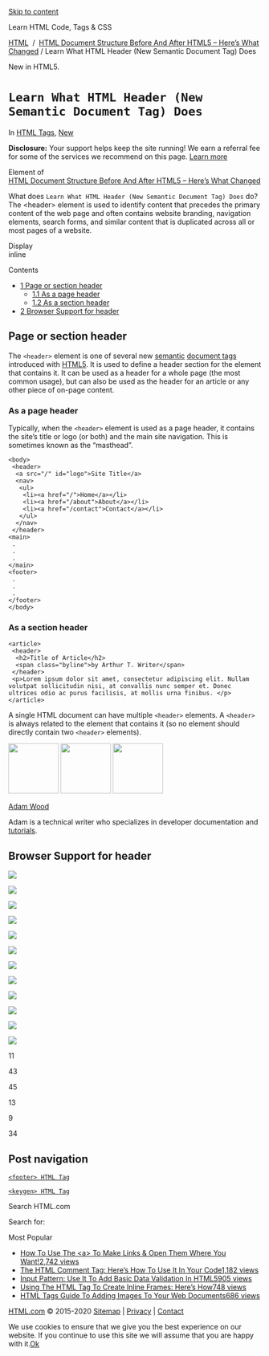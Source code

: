<a href="#site-main" class="skip-link screen-reader-text">Skip to content</a>

[](https://html.com/)

Learn HTML Code, Tags & CSS

[HTML](https://html.com/)  /  [HTML Document Structure Before And After HTML5 – Here’s What Changed](https://html.com/document/) / Learn What HTML Header (New Semantic Document Tag) Does

New in HTML5.

# `Learn What HTML Header (New Semantic Document Tag) Does`

In <span class="post-meta-category">[HTML Tags](https://html.com/tags/), [New](https://html.com/new/)</span>

**Disclosure:** Your support helps keep the site running! We earn a referral fee for some of the services we recommend on this page. [Learn more](https://html.com/disclosure/)

Element of  
[HTML Document Structure Before And After HTML5 – Here’s What Changed](https://html.com/document/)

What does `Learn What HTML Header (New Semantic Document Tag) Does` do?  
The &lt;header&gt; element is used to identify content that precedes the primary content of the web page and often contains website branding, navigation elements, search forms, and similar content that is duplicated across all or most pages of a website.

Display  
inline

<span class="underline"></span>

Contents

- [<span class="toc_number toc_depth_1">1</span> Page or section header](#Page_or_section_header)
  - [<span class="toc_number toc_depth_2">1.1</span> As a page header](#As_a_page_header)
  - [<span class="toc_number toc_depth_2">1.2</span> As a section header](#As_a_section_header)
- [<span class="toc_number toc_depth_1">2</span> Browser Support for header](#Browser_Support_for_header)

## <span id="Page_or_section_header">Page or section header</span>

The `<header>` element is one of several new [semantic](https://html.com/semantic-markup/) [document tags](https://html.com/tags/) introduced with [HTML5](https://html.com/html5/). It is used to define a header section for the element that contains it. It can be used as a header for a whole page (the most common usage), but can also be used as the header for an article or any other piece of on-page content.

### <span id="As_a_page_header">As a page header</span>

Typically, when the `<header>` element is used as a page header, it contains the site’s title or logo (or both) and the main site navigation. This is sometimes known as the “masthead”.

    <body>
     <header>
      <a src="/" id="logo">Site Title</a>
      <nav>
       <ul>
        <li><a href="/">Home</a></li>
        <li><a href="/about">About</a></li>
        <li><a href="/contact">Contact</a></li>
       </ul>
      </nav>
     </header>
    <main>
     .
     .
     .
    </main>
    <footer>
     .
     .
     .
    </footer>
    </body>

### <span id="As_a_section_header">As a section header</span>

    <article>
     <header>
      <h2>Title of Article</h2>
      <span class="byline">by Arthur T. Writer</span>
     </header>
     <p>Lorem ipsum dolor sit amet, consectetur adipiscing elit. Nullam volutpat sollicitudin nisi, at convallis nunc semper et. Donec ultrices odio ac purus facilisis, at mollis urna finibus. </p>
    </article>

A single HTML document can have multiple `<header>` elements. A `<header>` is always related to the element that contains it (so no element should directly contain two `<header>` elements).

<img src="http://html.com/wp-content/plugins/a3-lazy-load/assets/images/lazy_placeholder.gif" class="lazy lazy-hidden avatar avatar-100 photo" width="100" height="100" />

<img src="http://html.com/wp-content/plugins/a3-lazy-load/assets/images/lazy_placeholder.gif" class="lazy lazy-hidden avatar avatar-100 photo" width="100" height="100" />

<img src="https://secure.gravatar.com/avatar/3af4194cc38fbc6d4e68fbe7536347d5?s=100&amp;d=mm&amp;r=g" class="avatar avatar-100 photo" srcset="https://secure.gravatar.com/avatar/3af4194cc38fbc6d4e68fbe7536347d5?s=200&amp;d=mm&amp;r=g 2x" width="100" height="100" />

[Adam Wood](https://html.com/author/html/)

<span class="fn">Adam is a technical writer who specializes in developer documentation and [tutorials](https://html.com/).</span>

[<span class="saboxplugin-icon-grey saboxplugin-icon-linkedin"></span>](https://www.linkedin.com/in/adammichaelwood)

<span id="tho-end-content" style="display: block; visibility: hidden;"></span>

## <span id="Browser_Support_for_header">Browser Support for header</span>

<img src="http://html.com/wp-content/plugins/a3-lazy-load/assets/images/lazy_placeholder.gif" class="lazy lazy-hidden" />

![](https://html.com/wp-content/plugins/htmlcodetutorial-plugin/assets/images/ie-true.png)

<img src="http://html.com/wp-content/plugins/a3-lazy-load/assets/images/lazy_placeholder.gif" class="lazy lazy-hidden" />

![](https://html.com/wp-content/plugins/htmlcodetutorial-plugin/assets/images/firefox-true.png)

<img src="http://html.com/wp-content/plugins/a3-lazy-load/assets/images/lazy_placeholder.gif" class="lazy lazy-hidden" />

![](https://html.com/wp-content/plugins/htmlcodetutorial-plugin/assets/images/chrome-true.png)

<img src="http://html.com/wp-content/plugins/a3-lazy-load/assets/images/lazy_placeholder.gif" class="lazy lazy-hidden" />

![](https://html.com/wp-content/plugins/htmlcodetutorial-plugin/assets/images/edge-true.png)

<img src="http://html.com/wp-content/plugins/a3-lazy-load/assets/images/lazy_placeholder.gif" class="lazy lazy-hidden" />

![](https://html.com/wp-content/plugins/htmlcodetutorial-plugin/assets/images/safari-true.png)

<img src="http://html.com/wp-content/plugins/a3-lazy-load/assets/images/lazy_placeholder.gif" class="lazy lazy-hidden" />

![](https://html.com/wp-content/plugins/htmlcodetutorial-plugin/assets/images/opera-true.png)

<span class="browser-supported">11</span>

<span class="browser-supported">43</span>

<span class="browser-supported">45</span>

<span class="browser-supported">13</span>

<span class="browser-supported">9</span>

<span class="browser-supported">34</span>

## Post navigation

[<span class="nav-link-label"><span class="genericon genericon-previous"></span></span>`<footer> HTML Tag`](https://html.com/tags/footer/)

[`<keygen> HTML Tag`<span class="nav-link-label"><span class="genericon genericon-next"></span></span>](https://html.com/tags/keygen/)

Search HTML.com

<span class="screen-reader-text">Search for:</span>

Most Popular

- <a href="https://html.com/attributes/a-target/" class="popular_posts_bars_link">How To Use The &lt;a&gt; To Make Links &amp; Open Them Where You Want!</a><span class="popular_posts_bars_comment_count_hold"><a href="https://html.com/attributes/a-target/#comments" class="popular_posts_bars_comment_count">2,742 views</a><span class="popular_posts_bars_comment_count_triangle"></span></span>
- <a href="https://html.com/tags/comment-tag/" class="popular_posts_bars_link">The HTML Comment Tag: Here’s How To Use It In Your Code</a><span class="popular_posts_bars_comment_count_hold"><a href="https://html.com/tags/comment-tag/#comments" class="popular_posts_bars_comment_count">1,182 views</a><span class="popular_posts_bars_comment_count_triangle"></span></span>
- <a href="https://html.com/attributes/input-pattern/" class="popular_posts_bars_link">Input Pattern: Use It To Add Basic Data Validation In HTML5</a><span class="popular_posts_bars_comment_count_hold"><a href="https://html.com/attributes/input-pattern/#comments" class="popular_posts_bars_comment_count">905 views</a><span class="popular_posts_bars_comment_count_triangle"></span></span>
- <a href="https://html.com/tags/iframe/" class="popular_posts_bars_link">Using The HTML Tag To Create Inline Frames: Here’s How</a><span class="popular_posts_bars_comment_count_hold"><a href="https://html.com/tags/iframe/#comments" class="popular_posts_bars_comment_count">748 views</a><span class="popular_posts_bars_comment_count_triangle"></span></span>
- <a href="https://html.com/tags/img/" class="popular_posts_bars_link">HTML Tags Guide To Adding Images To Your Web Documents</a><span class="popular_posts_bars_comment_count_hold"><a href="https://html.com/tags/img/#comments" class="popular_posts_bars_comment_count">686 views</a><span class="popular_posts_bars_comment_count_triangle"></span></span>

[HTML.com](https://html.com/) © 2015-2020 [Sitemap](https://html.com/sitemap/) | [Privacy](https://html.com/privacy/) | [Contact](https://html.com/contact/)

<span id="cn-notice-text" class="cn-text-container">We use cookies to ensure that we give you the best experience on our website. If you continue to use this site we will assume that you are happy with it.</span><span id="cn-notice-buttons" class="cn-buttons-container"><a href="#" id="cn-accept-cookie" class="cn-set-cookie cn-button bootstrap button">Ok</a></span><a href="javascript:void(0);" id="cn-close-notice" class="cn-close-icon"></a>
